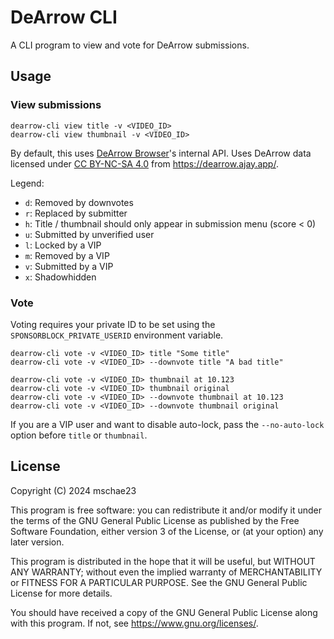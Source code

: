 # DeArrow CLI
A CLI program to view and vote for DeArrow submissions.

## Usage
### View submissions
```
dearrow-cli view title -v <VIDEO_ID>
dearrow-cli view thumbnail -v <VIDEO_ID>
```

By default, this uses [DeArrow Browser](https://github.com/mini-bomba/DeArrowBrowser)'s internal API.
Uses DeArrow data licensed under [CC BY-NC-SA 4.0](https://creativecommons.org/licenses/by-nc-sa/4.0/) from <https://dearrow.ajay.app/>.

Legend:
- `d`: Removed by downvotes
- `r`: Replaced by submitter
- `h`: Title / thumbnail should only appear in submission menu (score < 0)
- `u`: Submitted by unverified user
- `l`: Locked by a VIP
- `m`: Removed by a VIP
- `v`: Submitted by a VIP
- `x`: Shadowhidden

### Vote
Voting requires your private ID to be set using the `SPONSORBLOCK_PRIVATE_USERID` environment variable.

```
dearrow-cli vote -v <VIDEO_ID> title "Some title"
dearrow-cli vote -v <VIDEO_ID> --downvote title "A bad title"

dearrow-cli vote -v <VIDEO_ID> thumbnail at 10.123
dearrow-cli vote -v <VIDEO_ID> thumbnail original
dearrow-cli vote -v <VIDEO_ID> --downvote thumbnail at 10.123
dearrow-cli vote -v <VIDEO_ID> --downvote thumbnail original
```

If you are a VIP user and want to disable auto-lock, pass the `--no-auto-lock` option before `title` or `thumbnail`.

## License
Copyright (C) 2024  mschae23

This program is free software: you can redistribute it and/or modify
it under the terms of the GNU General Public License as published by
the Free Software Foundation, either version 3 of the License, or
(at your option) any later version.

This program is distributed in the hope that it will be useful,
but WITHOUT ANY WARRANTY; without even the implied warranty of
MERCHANTABILITY or FITNESS FOR A PARTICULAR PURPOSE.  See the
GNU General Public License for more details.

You should have received a copy of the GNU General Public License
along with this program.  If not, see <https://www.gnu.org/licenses/>.
